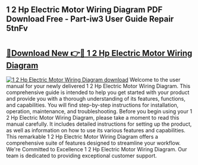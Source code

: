 ## 1 2 Hp Electric Motor Wiring Diagram PDF Download Free - Part-iw3 User Guide Repair 5tnFv

# <h2><a href="http://dfurvo.blite.top/?on=1+2+Hp+Electric+Motor+Wiring+Diagram">🔗Download New 👉🔴 1 2 Hp Electric Motor Wiring Diagram</a></h2>

[![1 2 Hp Electric Motor Wiring Diagram download](https://i.imgur.com/lujVjoI.png)](http://dfurvo.blite.top/?on=1+2+Hp+Electric+Motor+Wiring+Diagram)
Welcome to the user manual for your newly delivered 1 2 Hp Electric Motor Wiring Diagram. This comprehensive guide is intended to help you get started with your product and provide you with a thorough understanding of its features, functions, and capabilities. You will find step-by-step instructions for installation, operation, maintenance, and troubleshooting. Before you begin using your 1 2 Hp Electric Motor Wiring Diagram, please take a moment to read this manual carefully. It includes detailed instructions for setting up the product, as well as information on how to use its various features and capabilities. This remarkable 1 2 Hp Electric Motor Wiring Diagram offers a comprehensive suite of features designed to streamline your workflow. We're Committed to Excellence 1 2 Hp Electric Motor Wiring Diagram. Our team is dedicated to providing exceptional customer support.
